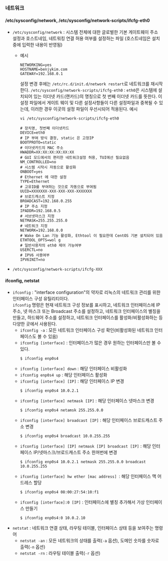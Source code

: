 ### 네트워크
#### /etc/sysconfig/network, /etc/sysconfig/network-scripts/ifcfg-eth0
* `/etc/sysconfig/network` : 시스템 전체에 대한 글로벌한 기본 게이트웨이 주소 설정과 호스트네임, 네트워킹 연결 허용 여부를 설정하는 파일 (호스트네임은 설치 중에 입력한 내용이 반영됨)
	* 예시
		```
		NETWORKING=yes
		HOSTNAME=benjykim.com
		GATEWAY=192.168.0.1
		```
		설정 변경 후에는 `/etc/rc.d/init.d/network restart`로 네트워크를 재시작한다.
	`/etc/sysconfig/network-scripts/ifcfg-eth0` : `eth0`은 시스템에 설치되어 있는 이더넷 카드(랜카드)의 명칭으로 첫 번째 이더넷 카드를 뜻한다. 이 설정 파일에서 게이트 웨이 및 다른 설정사항들이 다른 설정파일과 중복될 수 있는데, 이러한 경우 이곳의 설정 파일이 우선시되어 적용된다.
		예시
		```
		vi /etc/sysconfig/network-scripts/ifcfg-eth0
		
		# 장치명, 첫번째 이더넷카드 
		DEVICE=eth0 
		# IP 부여 방식 결정, static 은 고정IP 
		BOOTPROTO=static 
		# 이더넷카드의 MAC 주소 
		HWADDR=XX:XX:XX:XX:XX:XX 
		# GUI 모드에서의 편리한 네트워크설정 허용, TUI에선 필요없음 
		NM_CONTROLLED=no 
		# 시스템 시작시 자동으로 활성화 
		ONBOOT=yes 
		# Ethernet 에 대한 설정 
		TYPE=Ethernet 
		# 고유ID를 부여하는 것으로 자동으로 부여됨 
		UUID=XXXXXXX-XXX-XXX-XXX-XXXXXXX 
		# 브로드캐스트 지정 
		BROADCAST=192.168.0.255 
		# IP 주소 지정 
		IPADDR=192.168.0.5 
		# 서브넷마스크 지정 
		NETMASK=255.255.255.0 
		# 네트워크 지정 
		NETWORK=192.168.0.0 
		# Wake On Lan 기능 활성화, Ethtool 이 필요한데 CentOS 기본 설치되어 있음 
		ETHTOOL_OPTS=wol g 
		# 일반사용자의 eth0 제어 가능여부 
		USERCTL=no 
		# IPV6 사용여부 
		IPV6INIT=no  
		```

* `/etc/sysconfig/network-scripts/ifcfg-XXX`

#### ifconfig, netstat 
* `ifconfig` : "interface configuration"의 약자로 리눅스의 네트워크 관리를 위한 인터페이스 구성 유틸리티이다. <br/>
 `ifconfig` 명령은 현재 네트워크 구성 정보를 표시하고, 네트워크 인터페이스에 IP 주소, 넷 마스크 또는 Broadcast 주소를 설정하고, 네트워크 인터페이스의 별칭을 만들고, 하드웨어 주소를 설정하고, 네트워크 인터페이스를 활성화/비활성화하는 등 다양한 곳에서 사용된다. 
	* `ifconfig -a` : 모든 네트워크 인터페이스 구성 확인(비활성화된 네트워크 인터페이스도 볼 수 있음)
	* `ifconfig [interface]` : 인터페이스가 많은 경우 원하는 인터페이스만 볼 수 있다.
		```
		$ ifconfig enp0s4
		```
	* `ifconfig [interface] down` : 해당 인터페이스 비활성화
	* `ifconfig enp0s4 up` : 해당 인터페이스 활성화
	* `ifconfig [interface] [IP]` : 해당 인터페이스 IP 변경
		```
		$ ifconfig enp0s4 10.0.2.1
		```
	* `ifconfig [interface] netmask [IP]` : 해당 인터페이스 넷마스크 변경
		```
		$ ifconfig enp0s4 netamsk 255.255.0.0
		```
	* `ifconfig [interface] broadcast [IP]` : 해당 인터페이스 브로드캐스트 주소 변경
		```
		$ ifconfig enp0s4 broadcast 10.0.255.255
		```
	* `ifconfig [interface] [IP] netmask [IP] broadcast [IP]` : 해당 인터페이스 IP/넷마스크/브로드캐스트 주소 한꺼번에 변경
		```
		$ ifconfig enp0s4 10.0.2.1 netmask 255.255.0.0 broadcast 10.0.255.255
		```
	* `ifconfig [interface] hw ether [mac address] `: 해당 인터페이스 맥 어드레스 할당
		```
		$ ifconfig enp0s4 08:00:27:54:10:f1
		```
   * `ifconfig [interface]:0 [IP]` : 인터페이스에 별칭 추가해서 가상 인터페이스 만들기
	   ```
	   $ ifconfig enp0s4:0 10.0.2.10
	   ```
* `netstat` : 네트워크 연결 상태, 라우팅 테이블, 인터페이스 상태 등을 보여주는 명령어
	* `netstat -an` : 모든 네트워크의 상태를 출력(`-a` 옵션), 도메인 숫자를 숫자로 출력(`-n` 옵션)
	* `netstat -rn` : 라우팅 테이블 출력(`-r` 옵션)
